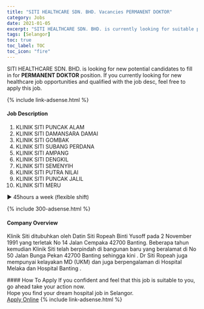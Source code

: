 ```yaml
---
title: "SITI HEALTHCARE SDN. BHD. Vacancies PERMANENT DOKTOR" 
category: Jobs 
date: 2021-01-05 
excerpt: "SITI HEALTHCARE SDN. BHD. is currently looking for suitable person to fill in the PERMANENT DOKTOR which positioned at Selangor" 
tags: [Selangor] 
toc: true 
toc_label: TOC 
toc_icon: "fire" 
--- 
```


<p>SITI HEALTHCARE SDN. BHD. is looking for new potential candidates to fill in for <b>PERMANENT DOKTOR</b> position. If you currently looking for new healthcare job opportunities and qualified with the job desc, feel free to apply this job.
</p>{% include link-adsense.html %} 
<div><div><div><h4>Job Description</h4></div></div><div><div><span><div><ol><li>KLINIK SITI PUNCAK ALAM&#160;</li><li>KLINIK SITI DAMANSARA DAMAI&#160;</li><li>KLINIK SITI&#160;GOMBAK&#160;</li><li>KLINIK SITI SUBANG PERDANA&#160;</li><li>KLINIK SITI AMPANG&#160;</li><li>KLINIK SITI DENGKIL&#160;</li><li>KLINIK SITI SEMENYIH&#160;</li><li>KLINIK SITI PUTRA NILAI&#160;</li><li>KLINIK SITI PUNCAK JALIL&#160;</li><li>KLINIK SITI&#160;MERU</li></ol><p>&#9654;&#65039; 45hours a week (flexible shift)</p></div></span></div></div></div> 
{% include 300-adsense.html %} 
<div><div><div><h4>Company Overview</h4></div></div><div><div><span><div><p>Klinik Siti ditubuhkan oleh Datin Siti Ropeah Binti Yusoff pada 2 November 1991 yang terletak No 14 Jalan Cempaka 42700 Banting. Beberapa tahun kemudian Klinik Siti telah berpindah di bangunan baru yang beralamat di No 50 Jalan Bunga Pekan 42700 Banting sehingga kini . Dr Siti Ropeah juga mempunyai kelayakan MD (UKM) dan juga berpengalaman di Hospital Melaka dan Hospital Banting .&#160;</p></div></span></div></div></div> 
#### How To Apply 
If you confident and feel that this job is suitable to you, go ahead take your action now. <br/> 
Hope you find your dream hospital job in Selangor. <br/> 
<a href="https://www.jobstreet.com.my/en/job/permanent-doktor-4455991?jobId=jobstreet-my-job-4455991&sectionRank=17&token=0~b5fdd13d-f55c-48e3-9207-e97bd148decb&fr=SRP%20View%20In%20New%20Ta" class="btn btn--warning" target="_blank" rel="nofollow noopenner">Apply Online</a> 
{% include link-adsense.html %} 